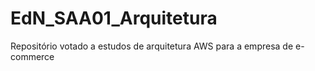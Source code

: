 # EdN_SAA01_Arquitetura
Repositório votado a estudos de arquitetura AWS para a empresa de e-commerce
<picture>
  <img alt="" src="https://raw.githubusercontent.com/GustavoLazaro/EdN_SAA01_Arquitetura/main/Desafio%20Well-Architected%20Framework-P%C3%A1gina-1.drawio.svg" />
</picture>
